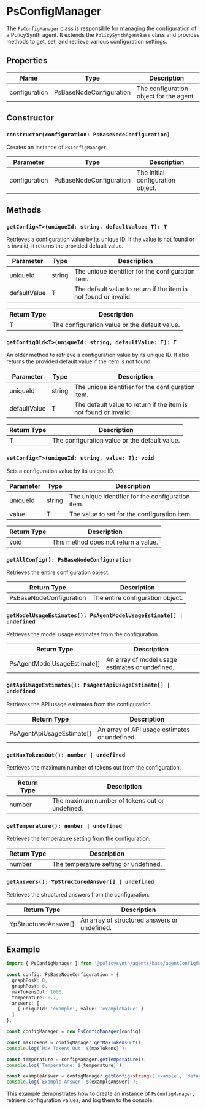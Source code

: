 # PsConfigManager

The `PsConfigManager` class is responsible for managing the configuration of a PolicySynth agent. It extends the `PolicySynthAgentBase` class and provides methods to get, set, and retrieve various configuration settings.

## Properties

| Name           | Type                    | Description                        |
|----------------|-------------------------|------------------------------------|
| configuration  | PsBaseNodeConfiguration | The configuration object for the agent. |

## Constructor

### `constructor(configuration: PsBaseNodeConfiguration)`

Creates an instance of `PsConfigManager`.

| Parameter     | Type                    | Description                        |
|---------------|-------------------------|------------------------------------|
| configuration | PsBaseNodeConfiguration | The initial configuration object.  |

## Methods

### `getConfig<T>(uniqueId: string, defaultValue: T): T`

Retrieves a configuration value by its unique ID. If the value is not found or is invalid, it returns the provided default value.

| Parameter     | Type   | Description                                      |
|---------------|--------|--------------------------------------------------|
| uniqueId      | string | The unique identifier for the configuration item.|
| defaultValue  | T      | The default value to return if the item is not found or invalid. |

| Return Type   | Description                                      |
|---------------|--------------------------------------------------|
| T             | The configuration value or the default value.    |

### `getConfigOld<T>(uniqueId: string, defaultValue: T): T`

An older method to retrieve a configuration value by its unique ID. It also returns the provided default value if the item is not found.

| Parameter     | Type   | Description                                      |
|---------------|--------|--------------------------------------------------|
| uniqueId      | string | The unique identifier for the configuration item.|
| defaultValue  | T      | The default value to return if the item is not found or invalid. |

| Return Type   | Description                                      |
|---------------|--------------------------------------------------|
| T             | The configuration value or the default value.    |

### `setConfig<T>(uniqueId: string, value: T): void`

Sets a configuration value by its unique ID.

| Parameter     | Type   | Description                                      |
|---------------|--------|--------------------------------------------------|
| uniqueId      | string | The unique identifier for the configuration item.|
| value         | T      | The value to set for the configuration item.     |

| Return Type   | Description                                      |
|---------------|--------------------------------------------------|
| void          | This method does not return a value.             |

### `getAllConfig(): PsBaseNodeConfiguration`

Retrieves the entire configuration object.

| Return Type               | Description                                      |
|---------------------------|--------------------------------------------------|
| PsBaseNodeConfiguration   | The entire configuration object.                 |

### `getModelUsageEstimates(): PsAgentModelUsageEstimate[] | undefined`

Retrieves the model usage estimates from the configuration.

| Return Type                       | Description                                      |
|-----------------------------------|--------------------------------------------------|
| PsAgentModelUsageEstimate[]       | An array of model usage estimates or undefined.  |

### `getApiUsageEstimates(): PsAgentApiUsageEstimate[] | undefined`

Retrieves the API usage estimates from the configuration.

| Return Type                       | Description                                      |
|-----------------------------------|--------------------------------------------------|
| PsAgentApiUsageEstimate[]         | An array of API usage estimates or undefined.    |

### `getMaxTokensOut(): number | undefined`

Retrieves the maximum number of tokens out from the configuration.

| Return Type   | Description                                      |
|---------------|--------------------------------------------------|
| number        | The maximum number of tokens out or undefined.   |

### `getTemperature(): number | undefined`

Retrieves the temperature setting from the configuration.

| Return Type   | Description                                      |
|---------------|--------------------------------------------------|
| number        | The temperature setting or undefined.            |

### `getAnswers(): YpStructuredAnswer[] | undefined`

Retrieves the structured answers from the configuration.

| Return Type               | Description                                      |
|---------------------------|--------------------------------------------------|
| YpStructuredAnswer[]      | An array of structured answers or undefined.     |

## Example

```typescript
import { PsConfigManager } from '@policysynth/agents/base/agentConfigManager.js';

const config: PsBaseNodeConfiguration = {
  graphPosX: 0,
  graphPosY: 0,
  maxTokensOut: 1000,
  temperature: 0.7,
  answers: [
    { uniqueId: 'example', value: 'exampleValue' }
  ]
};

const configManager = new PsConfigManager(config);

const maxTokens = configManager.getMaxTokensOut();
console.log(`Max Tokens Out: ${maxTokens}`);

const temperature = configManager.getTemperature();
console.log(`Temperature: ${temperature}`);

const exampleAnswer = configManager.getConfig<string>('example', 'default');
console.log(`Example Answer: ${exampleAnswer}`);
```

This example demonstrates how to create an instance of `PsConfigManager`, retrieve configuration values, and log them to the console.